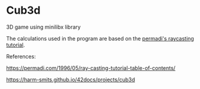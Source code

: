 # Cub3d
3D game using minilibx library

The calculations used in the program are based on the [permadi's raycasting tutorial](https://permadi.com/1996/05/ray-casting-tutorial-table-of-contents/).





References:

https://permadi.com/1996/05/ray-casting-tutorial-table-of-contents/

https://harm-smits.github.io/42docs/projects/cub3d
